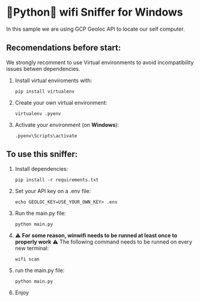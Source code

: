 # :snake:Python:snake: wifi Sniffer for Windows
In this sample we are using GCP Geoloc API to locate our self computer.
 
## Recomendations before start: 

We strongly recomment to use Virtual environments to avoid incompatibility issues betwen dependencies.

1) Install virtual enviroments with: 

      `pip install virtualenv`
  
2) Create your own virtual environment: 
  
      `virtualenv .pyenv`

3) Activate your environment (on **Windows**):

      `.pyenv\Scripts\activate`
  
## To use this sniffer:

1) Install dependencies:

      `pip install -r requirements.txt`

2) Set your API key on a .env file:

      `echo GEOLOC_KEY=USE_YOUR_OWN_KEY> .env`

3) Run the main.py file:

      `python main.py`


4) :warning: **For some reason, winwifi needs to be runned at least once to properly work** :warning: The following command needs to be runned on every new terminal:
      
      `wifi scan`
      
5) run the main.py file:

      `python main.py`


6) Enjoy

